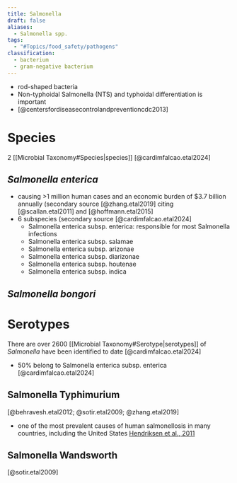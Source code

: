```yaml
---
title: Salmonella
draft: false
aliases:
  - Salmonella spp.
tags:
  - "#Topics/food_safety/pathogens"
classification:
  - bacterium
  - gram-negative bacterium
---
```

- rod-shaped bacteria 
- Non-typhoidal Salmonella (NTS) and typhoidal differentiation is important
- [@centersfordiseasecontrolandpreventioncdc2013]

# Species
2 [[Microbial Taxonomy#Species|species]] [@cardimfalcao.etal2024]
## *Salmonella enterica*
- causing >1 million human cases and an economic burden of $3.7 billion annually 
  (secondary source [@zhang.etal2019] citing  [@scallan.etal2011] and [@hoffmann.etal2015] 
- 6 subspecies (secondary source [@cardimfalcao.etal2024]
	- Salmonella enterica subsp. enterica: responsible for most Salmonella infections
	- Salmonella enterica subsp. salamae
	- Salmonella enterica subsp. arizonae
	- Salmonella enterica subsp. diarizonae
	- Salmonella enterica subsp. houtenae 
	- Salmonella enterica subsp. indica 
## *Salmonella bongori*

# Serotypes
There are over 2600 [[Microbial Taxonomy#Serotype|serotypes]] of *Salmonella* have been identified to date [@cardimfalcao.etal2024]
- 50% belong to Salmonella enterica subsp. enterica [@cardimfalcao.etal2024]
## Salmonella Typhimurium
[@behravesh.etal2012; @sotir.etal2009; @zhang.etal2019]
- one of the most prevalent causes of human salmonellosis in many countries, including the United States [Hendriksen et al., 2011](https://www.liebertpub.com/doi/10.1089/fpd.2010.0787)	

## Salmonella Wandsworth
[@sotir.etal2009]

